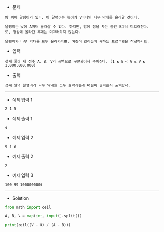 - 문제

```
땅 위에 달팽이가 있다. 이 달팽이는 높이가 V미터인 나무 막대를 올라갈 것이다.

달팽이는 낮에 A미터 올라갈 수 있다. 하지만, 밤에 잠을 자는 동안 B미터 미끄러진다.
또, 정상에 올라간 후에는 미끄러지지 않는다.

달팽이가 나무 막대를 모두 올라가려면, 며칠이 걸리는지 구하는 프로그램을 작성하시오.
```

- 입력

```
첫째 줄에 세 정수 A, B, V가 공백으로 구분되어서 주어진다. (1 ≤ B < A ≤ V ≤ 1,000,000,000)
```

- 출력

```
첫째 줄에 달팽이가 나무 막대를 모두 올라가는데 며칠이 걸리는지 출력한다.
```

---

- 예제 입력 1 

```
2 1 5
```

- 예제 출력 1 

```
4
```

- 예제 입력 2 

```
5 1 6
```

- 예제 출력 2 

```
2
```

- 예제 입력 3 

```
100 99 1000000000
```

---

- Solution

```py
from math import ceil

A, B, V = map(int, input().split())

print(ceil((V - B) / (A - B)))
```
